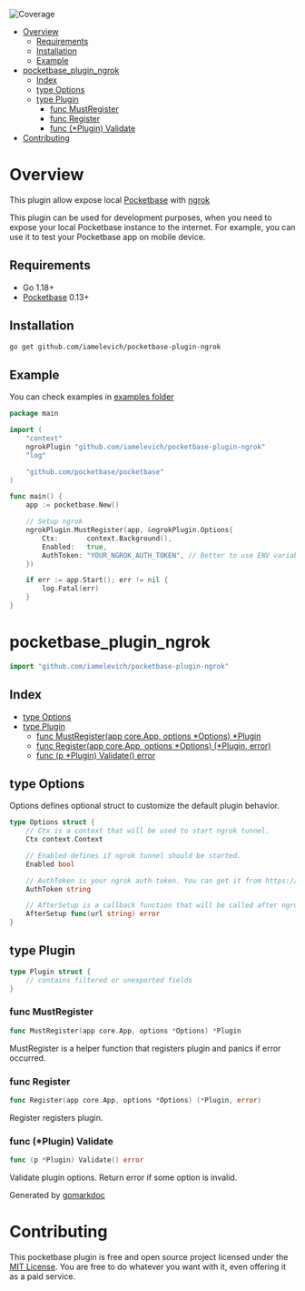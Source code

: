 
![Coverage](https://img.shields.io/badge/Coverage-21.1%25-red)
<!-- TOC -->
* [Overview](#overview)
  * [Requirements](#requirements)
  * [Installation](#installation)
  * [Example](#example)
* [pocketbase\_plugin\_ngrok](#pocketbasepluginngrok)
  * [Index](#index)
  * [type Options](#type-options)
  * [type Plugin](#type-plugin)
    * [func MustRegister](#func-mustregister)
    * [func Register](#func-register)
    * [func \(\*Plugin\) Validate](#func-plugin-validate)
* [Contributing](#contributing)
<!-- TOC -->

# Overview

This plugin allow expose local [Pocketbase](https://github.com/pocketbase/pocketbase) with [ngrok](https://ngrok.com/)

This plugin can be used for development purposes, when you need to expose your local Pocketbase instance to the internet. For example, you can use it to test your Pocketbase app on mobile device.

## Requirements

- Go 1.18+
- [Pocketbase](https://github.com/pocketbase/pocketbase) 0.13+

## Installation

```bash
go get github.com/iamelevich/pocketbase-plugin-ngrok
```

## Example

You can check examples in [examples folder](/examples)

```go
package main

import (
	"context"
	ngrokPlugin "github.com/iamelevich/pocketbase-plugin-ngrok"
	"log"

	"github.com/pocketbase/pocketbase"
)

func main() {
	app := pocketbase.New()

	// Setup ngrok
	ngrokPlugin.MustRegister(app, &ngrokPlugin.Options{
		Ctx:       context.Background(),
		Enabled:   true,
		AuthToken: "YOUR_NGROK_AUTH_TOKEN", // Better to use ENV variable for that
	})

	if err := app.Start(); err != nil {
		log.Fatal(err)
	}
}
```

<!-- gomarkdoc:embed:start -->

<!-- Code generated by gomarkdoc. DO NOT EDIT -->

# pocketbase\_plugin\_ngrok

```go
import "github.com/iamelevich/pocketbase-plugin-ngrok"
```

## Index

- [type Options](<#type-options>)
- [type Plugin](<#type-plugin>)
  - [func MustRegister(app core.App, options *Options) *Plugin](<#func-mustregister>)
  - [func Register(app core.App, options *Options) (*Plugin, error)](<#func-register>)
  - [func (p *Plugin) Validate() error](<#func-plugin-validate>)


## type Options

Options defines optional struct to customize the default plugin behavior.

```go
type Options struct {
    // Ctx is a context that will be used to start ngrok tunnel.
    Ctx context.Context

    // Enabled defines if ngrok tunnel should be started.
    Enabled bool

    // AuthToken is your ngrok auth token. You can get it from https://dashboard.ngrok.com/auth
    AuthToken string

    // AfterSetup is a callback function that will be called after ngrok tunnel is started.
    AfterSetup func(url string) error
}
```

## type Plugin

```go
type Plugin struct {
    // contains filtered or unexported fields
}
```

### func MustRegister

```go
func MustRegister(app core.App, options *Options) *Plugin
```

MustRegister is a helper function that registers plugin and panics if error occurred.

### func Register

```go
func Register(app core.App, options *Options) (*Plugin, error)
```

Register registers plugin.

### func \(\*Plugin\) Validate

```go
func (p *Plugin) Validate() error
```

Validate plugin options. Return error if some option is invalid.



Generated by [gomarkdoc](<https://github.com/princjef/gomarkdoc>)


<!-- gomarkdoc:embed:end -->

# Contributing

This pocketbase plugin is free and open source project licensed under the [MIT License](LICENSE.md).
You are free to do whatever you want with it, even offering it as a paid service.
